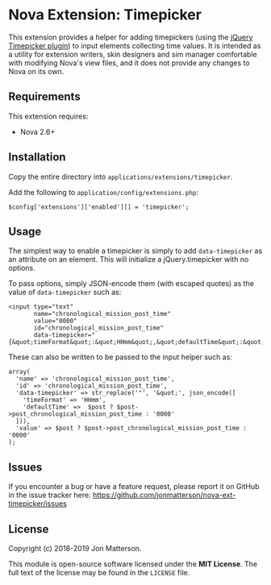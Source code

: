# Nova Extension: Timepicker

This extension provides a helper for adding timepickers (using the [jQuery Timepicker plugin](https://timepicker.co/)) to input elements collecting time values. It is intended as a utility for extension writers, skin designers and sim manager comfortable with modifying Nova's view files, and it does not provide any changes to Nova on its own.

## Requirements

This extension requires:

- Nova 2.6+

## Installation

Copy the entire directory into `applications/extensions/timepicker`.

Add the following to `application/config/extensions.php`:

```
$config['extensions']['enabled'][] = 'timepicker';
```

## Usage

The simplest way to enable a timepicker is simply to add `data-timepicker` as an attribute on an element. This will initialize a jQuery.timepicker with no options.

To pass options, simply JSON-encode them (with escaped quotes) as the value of `data-timepicker` such as:

```
<input type="text" 
       name="chronological_mission_post_time" 
       value="0000" 
       id="chronological_mission_post_time" 
       data-timepicker="{&quot;timeFormat&quot;:&quot;HHmm&quot;,&quot;defaultTime&quot;:&quot;0000&quot;}">
```

These can also be written to be passed to the input helper such as:

```
array(
  'name' => 'chronological_mission_post_time',
  'id' => 'chronological_mission_post_time',
  'data-timepicker' => str_replace('"', '&quot;', json_encode([
    'timeFormat' => 'HHmm',
    'defaultTime' =>  $post ? $post->post_chronological_mission_post_time : '0000'
  ])),
  'value' => $post ? $post->post_chronological_mission_post_time : '0000'
);
```

## Issues

If you encounter a bug or have a feature request, please report it on GitHub in the issue tracker here: https://github.com/jonmatterson/nova-ext-timepicker/issues

## License

Copyright (c) 2018-2019 Jon Matterson.

This module is open-source software licensed under the **MIT License**. The full text of the license may be found in the `LICENSE` file.
